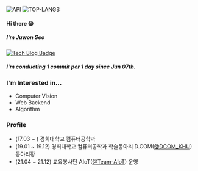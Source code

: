 ![API](https://github-readme-stats.vercel.app/api?username=JJuOn)
![TOP-LANGS](https://github-readme-stats.vercel.app/api/top-langs/?username=JJuOn&layout=compact&hide=jupyter%20notebook)
  
  
#### Hi there 😁
##### I'm Juwon Seo
[![Tech Blog Badge](http://img.shields.io/badge/-Tech%20blog-black?style=flat-square&logo=tistory&link=https://jjuon.tistory.com)](https://jjuon.tistory.com/) 
##### I'm conducting 1 commit per 1 day since Jun 07th.
### I'm Interested in...
- Computer Vision
- Web Backend
- Algorithm  

### Profile  
- (17.03 ~ ) 경희대학교 컴퓨터공학과  
- (19.01 ~ 19.12) 경희대학교 컴퓨터공학과 학술동아리 D.COM([@DCOM_KHU](https://github.com/dcom-khu)) 동아리장  
- (21.04 ~ 21.12) 교육봉사단 AIoT([@Team-AIoT](https://github.com/TeamAIoT)) 운영  
<!--
**JJuOn/JJuOn** is a ✨ _special_ ✨ repository because its `README.md` (this file) appears on your GitHub profile.

Here are some ideas to get you started:

- 🔭 I’m currently working on ...
- 🌱 I’m currently learning ...
- 👯 I’m looking to collaborate on ...
- 🤔 I’m looking for help with ...
- 💬 Ask me about ...
- 📫 How to reach me: ...
- 😄 Pronouns: ...
- ⚡ Fun fact: ...
-->
